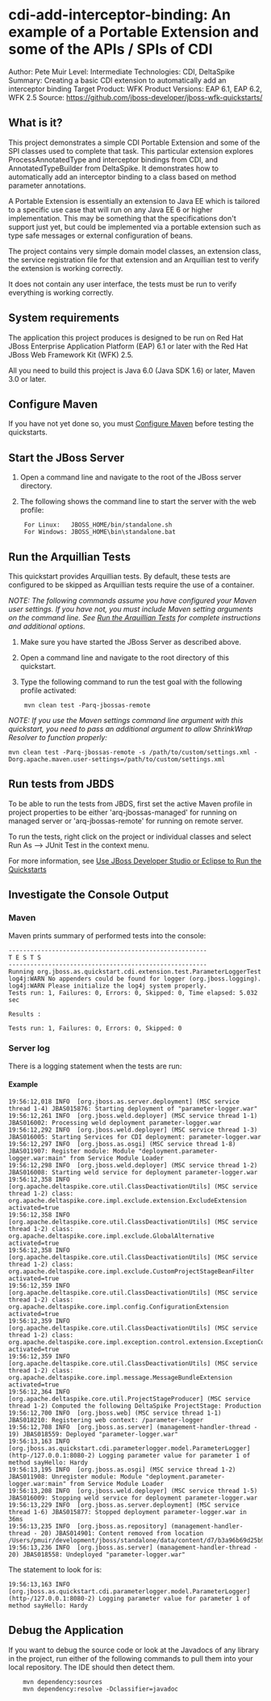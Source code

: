cdi-add-interceptor-binding: An example of a Portable Extension and some of the APIs / SPIs of CDI
======================================================
Author: Pete Muir
Level: Intermediate
Technologies: CDI, DeltaSpike
Summary: Creating a basic CDI extension to automatically add an interceptor binding
Target Product: WFK
Product Versions: EAP 6.1, EAP 6.2, WFK 2.5
Source: <https://github.com/jboss-developer/jboss-wfk-quickstarts/>

What is it?
-----------

This project demonstrates a simple CDI Portable Extension and some of the SPI classes used
to complete that task. This particular extension explores ProcessAnnotatedType and interceptor 
bindings from CDI, and AnnotatedTypeBuilder from DeltaSpike. It demonstrates how
to automatically add an interceptor binding to a class based on method parameter annotations.

A Portable Extension is essentially an extension to Java EE which is tailored to a specific
use case that will run on any Java EE 6 or higher implementation. This may be something that the
specifications don't support just yet, but could be implemented via a portable extension such as
type safe messages or external configuration of beans.

The project contains very simple domain model classes, an extension class, the service registration file
for that extension and an Arquillian test to verify the extension is working correctly.

It does not contain any user interface, the tests must be run to verify everything is working
correctly.

System requirements
-------------------

The application this project produces is designed to be run on Red Hat JBoss Enterprise Application Platform (EAP) 6.1 or later with the Red Hat JBoss Web Framework Kit (WFK) 2.5.

All you need to build this project is Java 6.0 (Java SDK 1.6) or later, Maven 3.0 or later.


Configure Maven
---------------

If you have not yet done so, you must [Configure Maven](../README.md#configure-maven) before testing the quickstarts.

Start the JBoss Server
-------------------------

1. Open a command line and navigate to the root of the JBoss server directory.
2. The following shows the command line to start the server with the web profile:

        For Linux:   JBOSS_HOME/bin/standalone.sh
        For Windows: JBOSS_HOME\bin\standalone.bat


Run the Arquillian Tests
-------------------------

This quickstart provides Arquillian tests. By default, these tests are configured to be skipped as Arquillian tests require the use of a container.

_NOTE: The following commands assume you have configured your Maven user settings. If you have not, you must include Maven setting arguments on the command line. See [Run the Arquillian Tests](../README.md#run-the-arquillian-tests) for complete instructions and additional options._

1. Make sure you have started the JBoss Server as described above.
2. Open a command line and navigate to the root directory of this quickstart.
3. Type the following command to run the test goal with the following profile activated:

        mvn clean test -Parq-jbossas-remote

_NOTE: If you use the Maven settings command line argument with this quickstart, you need to pass an additional argument to allow ShrinkWrap Resolver to function properly:_

    mvn clean test -Parq-jbossas-remote -s /path/to/custom/settings.xml -Dorg.apache.maven.user-settings=/path/to/custom/settings.xml

Run tests from JBDS
-----------------------

To be able to run the tests from JBDS, first set the active Maven profile in project properties to be either 'arq-jbossas-managed' for running on
managed server or 'arq-jbossas-remote' for running on remote server.

To run the tests, right click on the project or individual classes and select Run As --> JUnit Test in the context menu.

For more information, see [Use JBoss Developer Studio or Eclipse to Run the Quickstarts](../README.md#use-jboss-developer-studio-or-eclipse-to-run-the-quickstarts)

Investigate the Console Output
----------------------------


### Maven

Maven prints summary of performed tests into the console:

    -------------------------------------------------------
    T E S T S
    -------------------------------------------------------
    Running org.jboss.as.quickstart.cdi.extension.test.ParameterLoggerTest
    log4j:WARN No appenders could be found for logger (org.jboss.logging).
    log4j:WARN Please initialize the log4j system properly.
    Tests run: 1, Failures: 0, Errors: 0, Skipped: 0, Time elapsed: 5.032 sec

    Results :

    Tests run: 1, Failures: 0, Errors: 0, Skipped: 0
    


### Server log

There is a logging statement when the tests are run:

#### Example

    19:56:12,018 INFO  [org.jboss.as.server.deployment] (MSC service thread 1-4) JBAS015876: Starting deployment of "parameter-logger.war"
    19:56:12,261 INFO  [org.jboss.weld.deployer] (MSC service thread 1-1) JBAS016002: Processing weld deployment parameter-logger.war
    19:56:12,292 INFO  [org.jboss.weld.deployer] (MSC service thread 1-3) JBAS016005: Starting Services for CDI deployment: parameter-logger.war
    19:56:12,297 INFO  [org.jboss.as.osgi] (MSC service thread 1-8) JBAS011907: Register module: Module "deployment.parameter-logger.war:main" from Service Module Loader
    19:56:12,298 INFO  [org.jboss.weld.deployer] (MSC service thread 1-2) JBAS016008: Starting weld service for deployment parameter-logger.war
    19:56:12,358 INFO  [org.apache.deltaspike.core.util.ClassDeactivationUtils] (MSC service thread 1-2) class: org.apache.deltaspike.core.impl.exclude.extension.ExcludeExtension activated=true
    19:56:12,358 INFO  [org.apache.deltaspike.core.util.ClassDeactivationUtils] (MSC service thread 1-2) class: org.apache.deltaspike.core.impl.exclude.GlobalAlternative activated=true
    19:56:12,358 INFO  [org.apache.deltaspike.core.util.ClassDeactivationUtils] (MSC service thread 1-2) class: org.apache.deltaspike.core.impl.exclude.CustomProjectStageBeanFilter activated=true
    19:56:12,359 INFO  [org.apache.deltaspike.core.util.ClassDeactivationUtils] (MSC service thread 1-2) class: org.apache.deltaspike.core.impl.config.ConfigurationExtension activated=true
    19:56:12,359 INFO  [org.apache.deltaspike.core.util.ClassDeactivationUtils] (MSC service thread 1-2) class: org.apache.deltaspike.core.impl.exception.control.extension.ExceptionControlExtension activated=true
    19:56:12,359 INFO  [org.apache.deltaspike.core.util.ClassDeactivationUtils] (MSC service thread 1-2) class: org.apache.deltaspike.core.impl.message.MessageBundleExtension activated=true
    19:56:12,364 INFO  [org.apache.deltaspike.core.util.ProjectStageProducer] (MSC service thread 1-2) Computed the following DeltaSpike ProjectStage: Production
    19:56:12,700 INFO  [org.jboss.web] (MSC service thread 1-1) JBAS018210: Registering web context: /parameter-logger
    19:56:12,708 INFO  [org.jboss.as.server] (management-handler-thread - 19) JBAS018559: Deployed "parameter-logger.war"
    19:56:13,163 INFO  [org.jboss.as.quickstart.cdi.parameterlogger.model.ParameterLogger] (http-/127.0.0.1:8080-2) Logging parameter value for parameter 1 of method sayHello: Hardy
    19:56:13,195 INFO  [org.jboss.as.osgi] (MSC service thread 1-2) JBAS011908: Unregister module: Module "deployment.parameter-logger.war:main" from Service Module Loader
    19:56:13,208 INFO  [org.jboss.weld.deployer] (MSC service thread 1-5) JBAS016009: Stopping weld service for deployment parameter-logger.war
    19:56:13,229 INFO  [org.jboss.as.server.deployment] (MSC service thread 1-6) JBAS015877: Stopped deployment parameter-logger.war in 36ms
    19:56:13,235 INFO  [org.jboss.as.repository] (management-handler-thread - 20) JBAS014901: Content removed from location /Users/pmuir/development/jboss/standalone/data/content/d7/b3a96b69d25b93b0385b7d7fa17524fcd3343b/content
    19:56:13,236 INFO  [org.jboss.as.server] (management-handler-thread - 20) JBAS018558: Undeployed "parameter-logger.war"    

The statement to look for is:

    19:56:13,163 INFO  [org.jboss.as.quickstart.cdi.parameterlogger.model.ParameterLogger] (http-/127.0.0.1:8080-2) Logging parameter value for parameter 1 of method sayHello: Hardy


Debug the Application
------------------------------------

If you want to debug the source code or look at the Javadocs of any library in the project, run either of the following commands to pull them into your local repository. The IDE should then detect them.

        mvn dependency:sources
        mvn dependency:resolve -Dclassifier=javadoc
